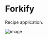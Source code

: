 # Forkify
Recipe application.

![image](https://user-images.githubusercontent.com/69516726/220709814-ed8fc20e-5350-435f-a62a-a69197b08d44.png)
